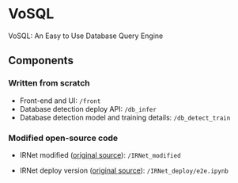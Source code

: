 # VoSQL
VoSQL: An Easy to Use Database Query Engine

## Components

### Written from scratch

- Front-end and UI: `/front`
- Database detection deploy API: `/db_infer`
- Database detection model and training details: `/db_detect_train`

### Modified open-source code

- IRNet modified ([original source](https://github.com/microsoft/IRNet)): `/IRNet_modified`

- IRNet deploy version ([original source](https://github.com/microsoft/IRNet)): `/IRNet_deploy/e2e.ipynb`